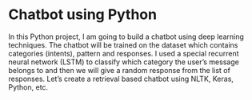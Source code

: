 # Chatbot using Python
In this Python project, I am going to build a chatbot using deep learning techniques.
The chatbot will be trained on the dataset which contains categories (intents), pattern and responses. 
I used a special recurrent neural network (LSTM) to classify which category the user’s message belongs to and then we will give a random response from the list of responses.
Let’s create a retrieval based chatbot using NLTK, Keras, Python, etc.
